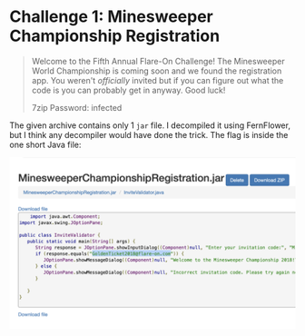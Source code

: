 # Challenge 1: Minesweeper Championship Registration

> Welcome to the Fifth Annual Flare-On Challenge! The Minesweeper World Championship is coming soon and we found the registration app. You weren't *officially* invited but if you can figure out what the code is you can probably get in anyway. Good luck!
>
> 7zip Password: infected

The given archive contains only 1 `jar` file. I decompiled it using FernFlower, but I think any decompiler would have done the trick. The flag is inside the one short Java file:

![](screenshot.png)
